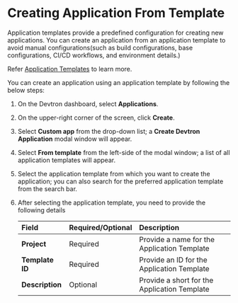 # Creating Application From Template

Application templates provide a predefined configuration for creating new applications. You can create an application from an application template to avoid manual configurations(such as build configurations, base configurations, CI/CD workflows, and environment details.)

Refer [Application Templates](./global-configurations/application-template.md) to learn more.

You can create an application using an application template by following the below steps:

1. On the Devtron dashboard, select **Applications**.

2. On the upper-right corner of the screen, click **Create**.

3. Select **Custom app** from the drop-down list; a **Create Devtron Application** modal window will appear.

4. Select **From template** from the left-side of the modal window; a list of all application templates will appear.

5. Select the application template from which you want to create the application; you can also search for the preferred application template from the search bar.

6. After selecting the application template, you need to provide the following details

    | Field                     | Required/Optional | Description                                  |
    | :------------------------ | :---------------- | :------------------------------------------- |
    | **Project** | Required          | Provide a name for the Application Template  |
    | **Template ID**           | Required          | Provide an ID for the Application Template   |
    | **Description**           | Optional          | Provide a short for the Application Template |


